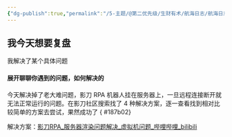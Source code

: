 ```yaml
---
{"dg-publish":true,"permalink":"/5-主题/@第二优先级/生财有术/航海日志/航海日志-RPA提效-2024-03-28/","tags":["生财有术","航海日志","RPA提效"],"noteIcon":"1","created":"2024-03-28","updated":"2024-05-31"}
---
```



## 我今天想要复盘 

我解决了某个具体问题

#### 展开聊聊你遇到的问题，如何解决的

今天解决掉了老大难问题，影刀 RPA 机器人挂在服务器上，一旦远程连接断开就无法正常运行的问题。在影刀社区搜索找了 4 种解决方案，逐一查看找到相对比较简单的方案去尝试，果然成功了 
{ #187b02}


解决方案：[影刀RPA\_服务器渲染问题解决\_虚拟机问题\_哔哩哔哩\_bilibili](https://www.bilibili.com/video/BV1Mz4y1q7t3/)
